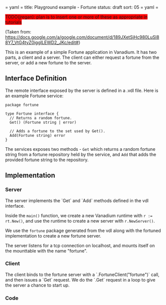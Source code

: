 = yaml =
title: Playground example - Fortune
status: draft
sort: 05
= yaml =

<span style="background-color:red">
TODO(jregan): plan is to insert one or more of these as appropriate in tutorials
</span>

(Taken from: https://docs.google.com/a/google.com/document/d/189JXetSjHc980LuSl88Y7_VtG4tyZ0iggILEWD2_JKc/edit#)

This is an example of a simple Fortune application in Vanadium.  It has two
parts, a client and a server.  The client can either request a fortune from the
server, or add a new fortune to the server.


## Interface Definition

The remote interface exposed by the server is defined in a .vdl file.  Here is
an example Fortune service:

    package fortune

    type Fortune interface {
      // Returns a random fortune.
      Get() (Fortune string | error)

      // Adds a fortune to the set used by Get().
      Add(Fortune string) error
    }

The services exposes two methods - `Get` which returns a random fortune string
from a fortune repository held by the service, and `Add` that adds the provided
fortune string to the repository.


## Implementation

### Server

<div class="lang-go">
The server implements the `Get` and `Add` methods defined in the vdl interface.

Inside the `main()` function, we create a new Vanadium runtime with
`r := rt.New()`, and use the runtime to create a new server with
`r.NewServer()`.

We use the `fortune` package generated from the vdl along with the fortuned
implementation to create a new fortune server.

The server listens for a tcp connection on localhost, and mounts itself on the
mounttable with the name "fortune".
</div>

<!--
<span class="lang-js">TODO(nlacasse): describe the js server</span>
-->

### Client

<div class="lang-go">
The client binds to the fortune server with a `.FortuneClient("fortune")` call,
and then issues a `Get` request.  We do the `.Get` request in a loop to give
the server a chance to start up.
</div>

<!--
<span class="lang-js">TODO(nlacasse): describe the js client</span>
-->

### Code

<div class="lang-go playground" data-srcdir="/fortune/ex0-go"></div>

<!--
<div class="lang-js playground" data-srcdir="/fortune/ex0-js"></div>
-->
